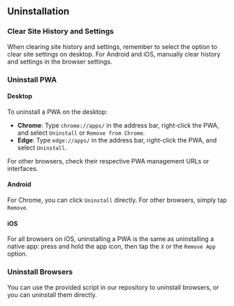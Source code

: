 ## Uninstallation

### Clear Site History and Settings
When clearing site history and settings, remember to select the option to clear site settings on desktop. For Android and iOS, manually clear history and settings in the browser settings.

### Uninstall PWA

#### Desktop
To uninstall a PWA on the desktop:
- **Chrome**: Type `chrome://apps/` in the address bar, right-click the PWA, and select `Uninstall` or `Remove from Chrome`.
- **Edge**: Type `edge://apps/` in the address bar, right-click the PWA, and select `Uninstall`.

For other browsers, check their respective PWA management URLs or interfaces.

#### Android
For Chrome, you can click `Uninstall` directly. For other browsers, simply tap `Remove`.

#### iOS
For all browsers on iOS, uninstalling a PWA is the same as uninstalling a native app: press and hold the app icon, then tap the `X` or the `Remove App` option.

### Uninstall Browsers

You can use the provided script in our repository to uninstall browsers, or you can uninstall them directly.


